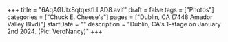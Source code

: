 +++
title = "6AqAGUtx8qtqxsfLLAD8.avif"
draft = false
tags = ["Photos"]
categories = ["Chuck E. Cheese's"]
pages = ["Dublin, CA (7448 Amador Valley Blvd)"]
startDate = ""
description = "Dublin, CA's 1-stage on January 2nd 2024. (Pic: VeroNancy)"
+++
